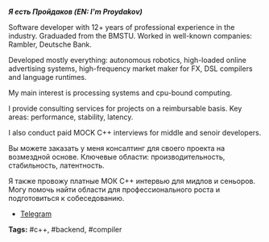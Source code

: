 ***Я есть Пройдаков (EN: I'm Proydakov)***

Software developer with 12+ years of professional experience in the industry. Graduaded from the BMSTU.
Worked in well-known companies: Rambler, Deutsche Bank.

Developed mostly everything: autonomous robotics, high-loaded online advertising systems,
high-frequency market maker for FX, DSL compilers and language runtimes.

My main interest is processing systems and cpu-bound computing.

I provide consulting services for projects on a reimbursable basis.
Key areas: performance, stability, latency.

I also conduct paid MOCK C++ interviews for middle and senoir developers.

Вы можете заказать у меня консалтинг для своего проекта на возмездной основе.
Ключевые области: производительность, стабильность, латентность.

Я также провожу платные МОК С++ интервью для мидлов и сеньоров.
Могу помочь найти области для профессионального роста и подготовиться к собеседованию.

- [Telegram](http://t.me/eproydakov) 

**Tags:** #c++, #backend, #compiler
